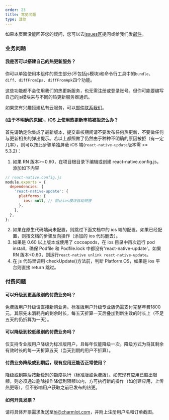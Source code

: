 ```yaml
---
order: 23
title: 常见问题
type: 其他
---
```


如果本页面没能回答您的疑问，您可以去[issues区](https://github.com/reactnativecn/react-native-pushy/issues)提问或给我们发[邮件](mailto:hi@charmlot.com)。

### 业务问题

#### 我是否可以搭建自己的热更新服务？

你可以单独使用本组件的原生部分(不包括js模块)和命令行工具中的`bundle`、`diff`、`diffFromIpa`、`diffFromApk`四个功能。

这些功能都不会使用我们的热更新服务，也无需注册或登录账号。但你可能要编写自己的js模块来与不同的热更新服务器通讯。

如果您有兴趣搭建私有云服务，可以[邮件联系我们](mailto:hi@charmlot.com)。

#### (由于不明确的原因)，iOS 上使用热更新审核被拒怎么办？

首先请确定你集成了最新版本，提交审核期间请不要发布任何热更新，不要做任何与更新相关的弹出提示。若以上都照做了仍然由于种种不明确的原因被拒（有一定几率），则可以按此步骤单独屏蔽 iOS 端(`react-native-update`版本需 >= 5.3.2)：

1. 如果 RN 版本>=0.60，在项目根目录下编辑或创建 react-native.config.js，添加如下内容
```js
// react-native.config.js
module.exports = {
  dependencies: {
    'react-native-update': {
      platforms: {
        ios: null, // 阻止ios模块自动链接
      },
    },
  },
};
```

2. 如果在原生代码端尚未配置，则跳过下面文档中的 ios 端的配置。如果已经配置，则按文档的步骤反向操作（添加的 ios 代码删去）。
3. 如果是 0.60 以上版本或使用了 cocoapods，在 ios 目录中再次运行 pod install，确保 Podfile 和 Podfile.lock 中都没有'react-native-update'。如果 RN 版本<0.60，则运行`react-native unlink react-native-update`。
4. 在 js 代码里调用 checkUpdate()方法前，判断 Platform.OS，如果是 ios 平台则直接 return 跳过。

### 付费问题

#### 可以升级到更高级别的付费业务吗？

免费版用户升级请直接新购业务。标准版用户升级专业版仍需支付完整年费1800元，其原先未消耗完的剩余时长，每五天折算一天后叠加到新生效的时长上（不足五天的仍折算为一天）。

#### 可以降级到较低级别的付费业务吗？

仅支持专业版用户降级为标准版用户，且每年仅能降级一次。降级方式为将其剩余有效时长的每一天折算五天（当天到期的用户不折算）。

#### 付费业务降级或到期后，现有应用还能否正常使用？

降级或到期后按新级别的额度执行（标准版或免费版）。如您现有应用已超出限额，则必须通过删除操作降低到限额以内，方可执行新的操作（如创建应用，上传热更等），但不影响用户获取之前已发布的热更。

#### 如何开具发票？

请将具体开票需求发送至<hi@charmlot.com>，并附上注册用户名和订单截图。

